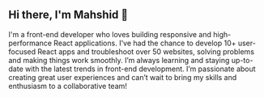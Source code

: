 ## Hi there, I'm Mahshid 👋
I'm a front-end developer who loves building responsive and high-performance React applications. I've had the chance to develop 10+ user-focused React apps and troubleshoot over 50 websites, solving problems and making things work smoothly. I’m always learning and staying up-to-date with the latest trends in front-end development. 
I’m passionate about creating great user experiences and can’t wait to bring my skills and enthusiasm to a collaborative team!
<!--
**MahshidNiknafs/MahshidNiknafs** is a ✨ _special_ ✨ repository because its `README.md` (this file) appears on your GitHub profile.

Here are some ideas to get you started:

- 🔭 I’m currently working on ...
- 🌱 I’m currently learning ...
- 👯 I’m looking to collaborate on ...
- 🤔 I’m looking for help with ...
- 💬 Ask me about ...
- 📫 How to reach me: ...
- 😄 Pronouns: ...
- ⚡ Fun fact: ...
-->
